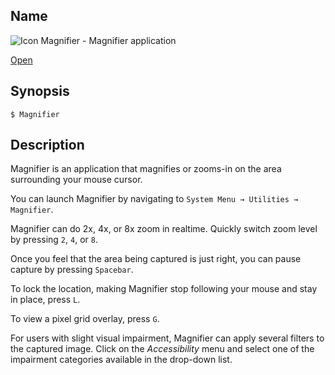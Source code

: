 ## Name

![Icon](file:///res/icons/16x16/app-magnifier.png) Magnifier - Magnifier application

[Open](file:///bin/Magnifier)

## Synopsis

```**sh
$ Magnifier
```

## Description

Magnifier is an application that magnifies or zooms-in on the area surrounding your mouse cursor.

You can launch Magnifier by navigating to `System Menu → Utilities → Magnifier`.

Magnifier can do 2x, 4x, or 8x zoom in realtime. Quickly switch zoom level by pressing `2`, `4`, or `8`.

Once you feel that the area being captured is just right, you can pause capture by pressing `Spacebar`.

To lock the location, making Magnifier stop following your mouse and stay in place, press `L`.

To view a pixel grid overlay, press `G`.

For users with slight visual impairment, Magnifier can apply several filters to the captured image. Click on the *Accessibility* menu and select one of the impairment categories available in the drop-down list.
